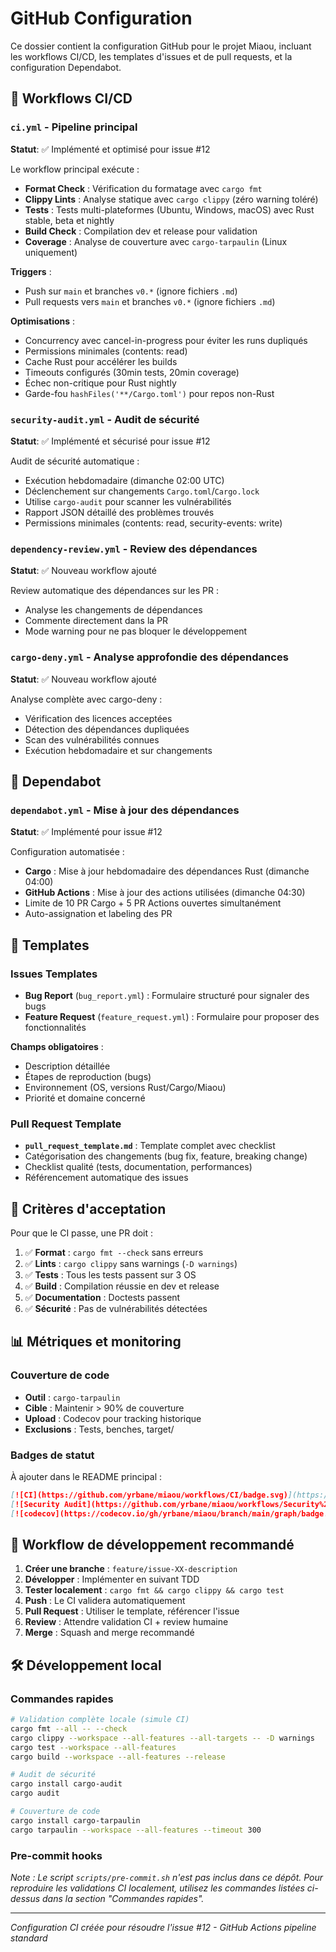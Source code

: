 # GitHub Configuration

Ce dossier contient la configuration GitHub pour le projet Miaou, incluant les workflows CI/CD, les templates d'issues et de pull requests, et la configuration Dependabot.

## 🔧 Workflows CI/CD

### `ci.yml` - Pipeline principal
**Statut**: ✅ Implémenté et optimisé pour issue #12

Le workflow principal exécute :
- **Format Check** : Vérification du formatage avec `cargo fmt`
- **Clippy Lints** : Analyse statique avec `cargo clippy` (zéro warning toléré)
- **Tests** : Tests multi-plateformes (Ubuntu, Windows, macOS) avec Rust stable, beta et nightly
- **Build Check** : Compilation dev et release pour validation
- **Coverage** : Analyse de couverture avec `cargo-tarpaulin` (Linux uniquement)

**Triggers** :
- Push sur `main` et branches `v0.*` (ignore fichiers `.md`)
- Pull requests vers `main` et branches `v0.*` (ignore fichiers `.md`)

**Optimisations** :
- Concurrency avec cancel-in-progress pour éviter les runs dupliqués
- Permissions minimales (contents: read)
- Cache Rust pour accélérer les builds
- Timeouts configurés (30min tests, 20min coverage)
- Échec non-critique pour Rust nightly
- Garde-fou `hashFiles('**/Cargo.toml')` pour repos non-Rust

### `security-audit.yml` - Audit de sécurité
**Statut**: ✅ Implémenté et sécurisé pour issue #12

Audit de sécurité automatique :
- Exécution hebdomadaire (dimanche 02:00 UTC)
- Déclenchement sur changements `Cargo.toml`/`Cargo.lock`
- Utilise `cargo-audit` pour scanner les vulnérabilités
- Rapport JSON détaillé des problèmes trouvés
- Permissions minimales (contents: read, security-events: write)

### `dependency-review.yml` - Review des dépendances
**Statut**: ✅ Nouveau workflow ajouté

Review automatique des dépendances sur les PR :
- Analyse les changements de dépendances
- Commente directement dans la PR
- Mode warning pour ne pas bloquer le développement

### `cargo-deny.yml` - Analyse approfondie des dépendances
**Statut**: ✅ Nouveau workflow ajouté

Analyse complète avec cargo-deny :
- Vérification des licences acceptées
- Détection des dépendances dupliquées
- Scan des vulnérabilités connues
- Exécution hebdomadaire et sur changements

## 🤖 Dependabot

### `dependabot.yml` - Mise à jour des dépendances
**Statut**: ✅ Implémenté pour issue #12

Configuration automatisée :
- **Cargo** : Mise à jour hebdomadaire des dépendances Rust (dimanche 04:00)
- **GitHub Actions** : Mise à jour des actions utilisées (dimanche 04:30)
- Limite de 10 PR Cargo + 5 PR Actions ouvertes simultanément
- Auto-assignation et labeling des PR

## 📝 Templates

### Issues Templates
- **Bug Report** (`bug_report.yml`) : Formulaire structuré pour signaler des bugs
- **Feature Request** (`feature_request.yml`) : Formulaire pour proposer des fonctionnalités

**Champs obligatoires** :
- Description détaillée
- Étapes de reproduction (bugs)
- Environnement (OS, versions Rust/Cargo/Miaou)
- Priorité et domaine concerné

### Pull Request Template
- **`pull_request_template.md`** : Template complet avec checklist
- Catégorisation des changements (bug fix, feature, breaking change)
- Checklist qualité (tests, documentation, performances)
- Référencement automatique des issues

## 🚦 Critères d'acceptation

Pour que le CI passe, une PR doit :
1. ✅ **Format** : `cargo fmt --check` sans erreurs
2. ✅ **Lints** : `cargo clippy` sans warnings (`-D warnings`)
3. ✅ **Tests** : Tous les tests passent sur 3 OS
4. ✅ **Build** : Compilation réussie en dev et release
5. ✅ **Documentation** : Doctests passent
6. ✅ **Sécurité** : Pas de vulnérabilités détectées

## 📊 Métriques et monitoring

### Couverture de code
- **Outil** : `cargo-tarpaulin`
- **Cible** : Maintenir > 90% de couverture
- **Upload** : Codecov pour tracking historique
- **Exclusions** : Tests, benches, target/

### Badges de statut
À ajouter dans le README principal :
```markdown
[![CI](https://github.com/yrbane/miaou/workflows/CI/badge.svg)](https://github.com/yrbane/miaou/actions/workflows/ci.yml)
[![Security Audit](https://github.com/yrbane/miaou/workflows/Security%20Audit/badge.svg)](https://github.com/yrbane/miaou/actions/workflows/security-audit.yml)
[![codecov](https://codecov.io/gh/yrbane/miaou/branch/main/graph/badge.svg)](https://codecov.io/gh/yrbane/miaou)
```

## 🔄 Workflow de développement recommandé

1. **Créer une branche** : `feature/issue-XX-description`
2. **Développer** : Implémenter en suivant TDD
3. **Tester localement** : `cargo fmt && cargo clippy && cargo test`
4. **Push** : Le CI validera automatiquement
5. **Pull Request** : Utiliser le template, référencer l'issue
6. **Review** : Attendre validation CI + review humaine
7. **Merge** : Squash and merge recommandé

## 🛠️ Développement local

### Commandes rapides
```bash
# Validation complète locale (simule CI)
cargo fmt --all -- --check
cargo clippy --workspace --all-features --all-targets -- -D warnings  
cargo test --workspace --all-features
cargo build --workspace --all-features --release

# Audit de sécurité
cargo install cargo-audit
cargo audit

# Couverture de code
cargo install cargo-tarpaulin
cargo tarpaulin --workspace --all-features --timeout 300
```

### Pre-commit hooks
_Note : Le script `scripts/pre-commit.sh` n'est pas inclus dans ce dépôt. Pour reproduire les validations CI localement, utilisez les commandes listées ci-dessus dans la section "Commandes rapides"._

---
*Configuration CI créée pour résoudre l'issue #12 - GitHub Actions pipeline standard*